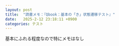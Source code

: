 ```yaml
---
layout: post
title:  "読書メモ：『Qbook：基本の「き」状態遷移テスト』"
date:   2025-2-12 23:18:11 +0900
categories: テスト
---
```


基本にふれる程度なので特にメモはなし
